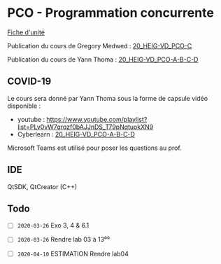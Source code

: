 # PCO - Programmation concurrente

[Fiche d'unité](Fiche_unite_PCO_2014.pdf)

Publication du cours de Gregory Medwed : [20_HEIG-VD_PCO-C](https://cyberlearn.hes-so.ch/course/view.php?id=14865)

Publication du cours de Yann Thoma : [20_HEIG-VD_PCO-A-B-C-D](https://cyberlearn.hes-so.ch/course/view.php?id=14862)

## COVID-19

Le cours sera donné par Yann Thoma sous la forme de capsule vidéo disponible : 

- youtube : https://www.youtube.com/playlist?list=PLv0vW7qrqzf0bAJJnDS_T79pNqtuokXN9
- Cyberlearn : [20_HEIG-VD_PCO-A-B-C-D](https://cyberlearn.hes-so.ch/course/view.php?id=14862)

Microsoft Teams est utilisé pour poser les questions au prof.

## IDE
QtSDK, QtCreator
(C++)

## Todo

- [ ] `2020-03-26` Exo 3, 4 & 6.1
- [ ] `2020-03-26` Rendre lab 03 à 13⁰⁰
- [ ] `2020-04-10` ESTIMATION Rendre lab04

